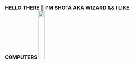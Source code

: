 ### HELLO THERE 👋 I'M SHOTA AKA WIZARD && I LIKE C0MPUTERS     <img src="https://user-images.githubusercontent.com/77725643/206434406-f65dac39-9c03-48c5-84b4-619daf18c52b.gif" class="centerAlign" style="width:20%">


<!--
**Shota-Napetvaridze/Shota-Napetvaridze** is a ✨ _special_ ✨ repository because its `README.md` (this file) appears on your GitHub profile.

Here are some ideas to get you started:

- 🔭 I’m currently working on ...
- 🌱 I’m currently learning ...
- 👯 I’m looking to collaborate on ...
- 🤔 I’m looking for help with ...
- 💬 Ask me about ...
- 📫 How to reach me: ...
- 😄 Pronouns: ...
- ⚡ Fun fact: ...
-->
